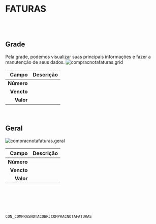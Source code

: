 # FATURAS
<br>
<br>

## Grade
Pela grade, podemos visualizar suas principais informações e fazer a manutenção de seus dados.
![compracnotafaturas.grid](https://raw.githubusercontent.com/netforcews/docs-erp/master/geral/imagens/compracnotafaturas.grid.png)

Campo | Descrição
--:|---
**Número** | 
**Vencto** | 
**Valor** | 
<br>

## Geral
![compracnotafaturas.geral](https://raw.githubusercontent.com/netforcews/docs-erp/master/geral/imagens/compracnotafaturas.geral.png)

Campo | Descrição
--:|---
**Número** | 
**Vencto** | 
**Valor** | 
<br>
<br>
<br>
<br>

```CON_COMPRASNOTACOBR:COMPRACNOTAFATURAS```
